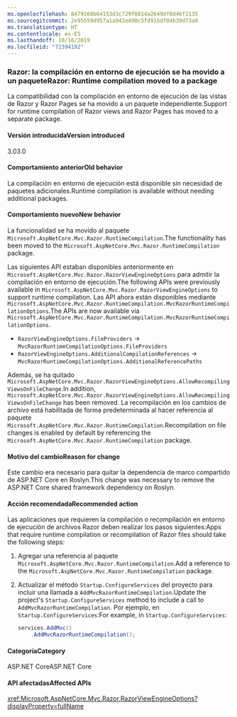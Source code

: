 ```yaml
---
ms.openlocfilehash: 8479168b64153d3c729f8814a2649df8d46f2135
ms.sourcegitcommit: 2e95559d957a1a942e490c5fd916df04b39d73a9
ms.translationtype: HT
ms.contentlocale: es-ES
ms.lasthandoff: 10/16/2019
ms.locfileid: "72394192"
---
```

### <a name="razor-runtime-compilation-moved-to-a-package"></a><span data-ttu-id="c51fc-101">Razor: la compilación en entorno de ejecución se ha movido a un paquete</span><span class="sxs-lookup"><span data-stu-id="c51fc-101">Razor: Runtime compilation moved to a package</span></span>

<span data-ttu-id="c51fc-102">La compatibilidad con la compilación en entorno de ejecución de las vistas de Razor y Razor Pages se ha movido a un paquete independiente.</span><span class="sxs-lookup"><span data-stu-id="c51fc-102">Support for runtime compilation of Razor views and Razor Pages has moved to a separate package.</span></span>

#### <a name="version-introduced"></a><span data-ttu-id="c51fc-103">Versión introducida</span><span class="sxs-lookup"><span data-stu-id="c51fc-103">Version introduced</span></span>

<span data-ttu-id="c51fc-104">3.0</span><span class="sxs-lookup"><span data-stu-id="c51fc-104">3.0</span></span>

#### <a name="old-behavior"></a><span data-ttu-id="c51fc-105">Comportamiento anterior</span><span class="sxs-lookup"><span data-stu-id="c51fc-105">Old behavior</span></span>

<span data-ttu-id="c51fc-106">La compilación en entorno de ejecución está disponible sin necesidad de paquetes adicionales.</span><span class="sxs-lookup"><span data-stu-id="c51fc-106">Runtime compilation is available without needing additional packages.</span></span>

#### <a name="new-behavior"></a><span data-ttu-id="c51fc-107">Comportamiento nuevo</span><span class="sxs-lookup"><span data-stu-id="c51fc-107">New behavior</span></span>

<span data-ttu-id="c51fc-108">La funcionalidad se ha movido al paquete `Microsoft.AspNetCore.Mvc.Razor.RuntimeCompilation`.</span><span class="sxs-lookup"><span data-stu-id="c51fc-108">The functionality has been moved to the `Microsoft.AspNetCore.Mvc.Razor.RuntimeCompilation` package.</span></span>

<span data-ttu-id="c51fc-109">Las siguientes API estaban disponibles anteriormente en `Microsoft.AspNetCore.Mvc.Razor.RazorViewEngineOptions` para admitir la compilación en entorno de ejecución.</span><span class="sxs-lookup"><span data-stu-id="c51fc-109">The following APIs were previously available in `Microsoft.AspNetCore.Mvc.Razor.RazorViewEngineOptions` to support runtime compilation.</span></span> <span data-ttu-id="c51fc-110">Las API ahora están disponibles mediante `Microsoft.AspNetCore.Mvc.Razor.RuntimeCompilation.MvcRazorRuntimeCompilationOptions`.</span><span class="sxs-lookup"><span data-stu-id="c51fc-110">The APIs are now available via `Microsoft.AspNetCore.Mvc.Razor.RuntimeCompilation.MvcRazorRuntimeCompilationOptions`.</span></span>

- `RazorViewEngineOptions.FileProviders` -> `MvcRazorRuntimeCompilationOptions.FileProviders`
- `RazorViewEngineOptions.AdditionalCompilationReferences` -> `MvcRazorRuntimeCompilationOptions.AdditionalReferencePaths`

<span data-ttu-id="c51fc-111">Además, se ha quitado `Microsoft.AspNetCore.Mvc.Razor.RazorViewEngineOptions.AllowRecompilingViewsOnFileChange`.</span><span class="sxs-lookup"><span data-stu-id="c51fc-111">In addition, `Microsoft.AspNetCore.Mvc.Razor.RazorViewEngineOptions.AllowRecompilingViewsOnFileChange` has been removed.</span></span> <span data-ttu-id="c51fc-112">La recompilación en los cambios de archivo está habilitada de forma predeterminada al hacer referencia al paquete `Microsoft.AspNetCore.Mvc.Razor.RuntimeCompilation`.</span><span class="sxs-lookup"><span data-stu-id="c51fc-112">Recompilation on file changes is enabled by default by referencing the `Microsoft.AspNetCore.Mvc.Razor.RuntimeCompilation` package.</span></span>

#### <a name="reason-for-change"></a><span data-ttu-id="c51fc-113">Motivo del cambio</span><span class="sxs-lookup"><span data-stu-id="c51fc-113">Reason for change</span></span>

<span data-ttu-id="c51fc-114">Este cambio era necesario para quitar la dependencia de marco compartido de ASP.NET Core en Roslyn.</span><span class="sxs-lookup"><span data-stu-id="c51fc-114">This change was necessary to remove the ASP.NET Core shared framework dependency on Roslyn.</span></span>

#### <a name="recommended-action"></a><span data-ttu-id="c51fc-115">Acción recomendada</span><span class="sxs-lookup"><span data-stu-id="c51fc-115">Recommended action</span></span>

<span data-ttu-id="c51fc-116">Las aplicaciones que requieren la compilación o recompilación en entorno de ejecución de archivos Razor deben realizar los pasos siguientes:</span><span class="sxs-lookup"><span data-stu-id="c51fc-116">Apps that require runtime compilation or recompilation of Razor files should take the following steps:</span></span>

1. <span data-ttu-id="c51fc-117">Agregar una referencia al paquete `Microsoft.AspNetCore.Mvc.Razor.RuntimeCompilation`.</span><span class="sxs-lookup"><span data-stu-id="c51fc-117">Add a reference to the `Microsoft.AspNetCore.Mvc.Razor.RuntimeCompilation` package.</span></span>
1. <span data-ttu-id="c51fc-118">Actualizar el método `Startup.ConfigureServices` del proyecto para incluir una llamada a `AddMvcRazorRuntimeCompilation`.</span><span class="sxs-lookup"><span data-stu-id="c51fc-118">Update the project's `Startup.ConfigureServices` method to include a call to `AddMvcRazorRuntimeCompilation`.</span></span> <span data-ttu-id="c51fc-119">Por ejemplo, en `Startup.ConfigureServices`:</span><span class="sxs-lookup"><span data-stu-id="c51fc-119">For example, in `Startup.ConfigureServices`:</span></span>

    ```csharp
    services.AddMvc()
        .AddMvcRazorRuntimeCompilation();
    ```

#### <a name="category"></a><span data-ttu-id="c51fc-120">Categoría</span><span class="sxs-lookup"><span data-stu-id="c51fc-120">Category</span></span>

<span data-ttu-id="c51fc-121">ASP.NET Core</span><span class="sxs-lookup"><span data-stu-id="c51fc-121">ASP.NET Core</span></span>

#### <a name="affected-apis"></a><span data-ttu-id="c51fc-122">API afectadas</span><span class="sxs-lookup"><span data-stu-id="c51fc-122">Affected APIs</span></span>

<xref:Microsoft.AspNetCore.Mvc.Razor.RazorViewEngineOptions?displayProperty=fullName>

<!--

#### Affected APIs

`T:Microsoft.AspNetCore.Mvc.Razor.RazorViewEngineOptions`

-->
